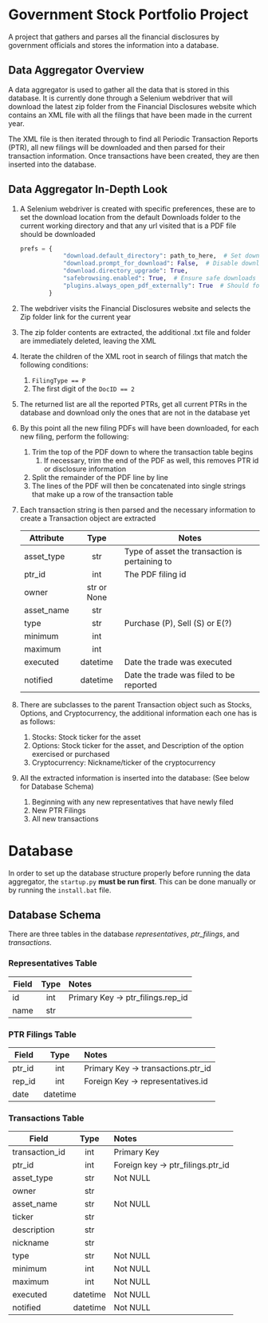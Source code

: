 # Government Stock Portfolio Project #
A project that gathers and parses all the financial disclosures by government officials and stores the information into
a database.

## Data Aggregator Overview ##
A data aggregator is used to gather all the data that is stored in this database. It is currently done through a
Selenium webdriver that will download the latest zip folder from the Financial Disclosures website which contains an XML
file with all the filings that have been made in the current year. 

The XML file is then iterated through to find all Periodic Transaction Reports (PTR), all new filings will be
downloaded and then parsed for their transaction information. Once transactions have been created, they are then
inserted into the database.

## Data Aggregator In-Depth Look ##
1. A Selenium webdriver is created with specific preferences, these are to set the download location from the default Downloads folder to the current working directory and that any url visited that is a PDF file should be downloaded
    ```python
    prefs = {
                "download.default_directory": path_to_here,  # Set download folder
                "download.prompt_for_download": False,  # Disable download prompt
                "download.directory_upgrade": True,
                "safebrowsing.enabled": True,  # Ensure safe downloads
                "plugins.always_open_pdf_externally": True  # Should force PDFs to download?
            }
    ```
2. The webdriver visits the Financial Disclosures website and selects the Zip folder link for the current year
3. The zip folder contents are extracted, the additional .txt file and folder are immediately deleted, leaving the XML
4. Iterate the children of the XML root in search of filings that match the following conditions:
   1. `FilingType == P`
   2. The first digit of the `DocID == 2`
5. The returned list are all the reported PTRs, get all current PTRs in the database and download only the ones that are not in the database yet
6. By this point all the new filing PDFs will have been downloaded, for each new filing, perform the following:
   1. Trim the top of the PDF down to where the transaction table begins
      1. If necessary, trim the end of the PDF as well, this removes PTR id or disclosure information
   2. Split the remainder of the PDF line by line
   3. The lines of the PDF will then be concatenated into single strings that make up a row of the transaction table
7. Each transaction string is then parsed and the necessary information to create a Transaction object are extracted
   
   | Attribute  |    Type     | Notes                                          |
   |------------|:-----------:|------------------------------------------------|
   | asset_type |     str     | Type of asset the transaction is pertaining to |
   | ptr_id     |     int     | The PDF filing id                              |
   | owner      | str or None |                                                |
   | asset_name |     str     |                                                |
   | type       |     str     | Purchase (P), Sell (S) or E(?)                 |
   | minimum    |     int     |                                                |
   | maximum    |     int     |                                                |
   | executed |  datetime   | Date the trade was executed                    |
   | notified |  datetime   | Date the trade was filed to be reported        |

8. There are subclasses to the parent Transaction object such as Stocks, Options, and Cryptocurrency, the additional information each one has is as follows:
   1. Stocks: Stock ticker for the asset
   2. Options: Stock ticker for the asset, and Description of the option exercised or purchased
   3. Cryptocurrency: Nickname/ticker of the cryptocurrency
9. All the extracted information is inserted into the database: (See below for Database Schema)
   1. Beginning with any new representatives that have newly filed
   2. New PTR Filings
   3. All new transactions

# Database #
In order to set up the database structure properly before running the data aggregator, the `startup.py` **must be run first**.
This can be done manually or by running the `install.bat` file.

## Database Schema ##
There are three tables in the database *representatives*, *ptr_filings*, and *transactions*.

### Representatives Table ###
| Field | Type | Notes |
| ----- | :--: | :---- |
| id | int | Primary Key -> ptr_filings.rep_id |
| name | str |

### PTR Filings Table ###
| Field | Type | Notes |
| ----- | :--: |:------|
| ptr_id | int | Primary Key -> transactions.ptr_id |
| rep_id | int | Foreign Key -> representatives.id |
| date | datetime | |

### Transactions Table ###
| Field |   Type   | Notes                             |
| ----- |:--------:|:----------------------------------|
| transaction_id |   int    | Primary Key                       |
| ptr_id |   int    | Foreign key -> ptr_filings.ptr_id |
| asset_type         |   str    | Not NULL                          |
| owner             |   str    |                                   |
| asset_name       |   str    | Not NULL                          |
| ticker          |   str    |                                   |
| description    |   str    |                                   |
| nickname      |   str    |                                   |
| type         |   str    | Not NULL                          |
| minimum     |   int    | Not NULL                          |
| maximum    |   int    | Not NULL                          |
| executed  | datetime | Not NULL                          |
| notified | datetime | Not NULL                          |